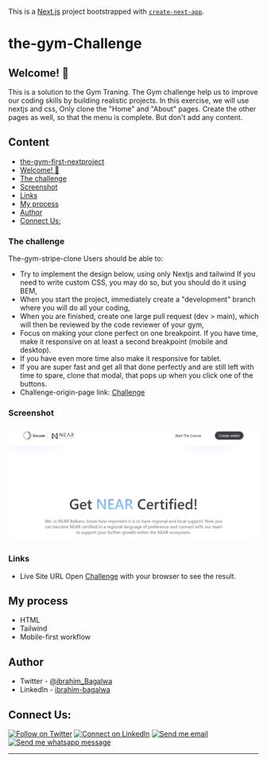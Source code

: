 This is a [Next.js](https://nextjs.org/) project bootstrapped with [`create-next-app`](https://github.com/vercel/next.js/tree/canary/packages/create-next-app).

# the-gym-Challenge

## Welcome! 👋

This is a solution to the Gym Traning. The Gym challenge help us to improve our coding skills by building realistic projects.
In this exercise, we will use nextjs and css, Only clone the "Home" and "About" pages. Create the other pages as well, so that the menu is complete. But don't add any content.

## Content

- [the-gym-first-nextproject](#the-gym-first-nextproject)
- [Welcome! 👋](#welcome)
- [The challenge](#the-challenge)
- [Screenshot](#screenshot)
- [Links](#links)
- [My process](#my-process)
- [Author](#author)
- [Connect Us:](#connect-us)

### The challenge

The-gym-stripe-clone
Users should be able to:

- Try to implement the design below, using only Nextjs and tailwind If you need to write custom CSS, you may do so, but you should do it using BEM,
- When you start the project, immediately create a "development" branch where you will do all your coding,
- When you are finished, create one large pull request (dev > main), which will then be reviewed by the code reviewer of your gym,
- Focus on making your clone perfect on one breakpoint. If you have time, make it responsive on at least a second breakpoint (mobile and desktop).
- If you have even more time also make it responsive for tablet.
- If you are super fast and get all that done perfectly and are still left with time to spare, clone that modal, that pops up when you click one of the buttons.
- Challenge-origin-page link: [Challenge](https://dacade-nearbalkans.netlify.app/)

### Screenshot

![the-gym-first-nextproject - desktop-page](./public/home.PNG)

### Links

- Live Site URL Open [Challenge](https://the-gym-nearbalkans-challenge.vercel.app/) with your browser to see the result.

## My process

- HTML
- Tailwind
- Mobile-first workflow

## Author

- Twitter - [@ibrahim_Bagalwa](https://twitter.com/ibrahim_Bagalwa)
- LinkedIn - [ibrahim-bagalwa](https://www.linkedin.com/in/IbrahimBagalwa)

## Connect Us:

<p align="left">

[![Follow on Twitter](https://img.shields.io/badge/--twitter?label=Twitter&logo=Twitter&style=social)](https://twitter.com/ibrahim_Bagalwa) [![Connect on LinkedIn](https://img.shields.io/badge/--linkedin?label=LinkedIn&logo=LinkedIn&style=social)](https://www.linkedin.com/in/IbrahimBagalwa) [![Send me email](https://img.shields.io/badge/--gmail?label=Gmail&logo=Gmail&style=social)](mailto:bagmurhulaibrahim@gmail.com) [![Send me whatsapp message ](https://img.shields.io/badge/--whatsapp?label=Whatsapp&logo=Whatsapp&style=social)](+243971004914)

---

</p>

